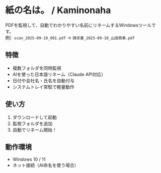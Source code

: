 # 紙の名は。 / Kaminonaha

PDFを監視して、自動でわかりやすい名前にリネームするWindowsツールです。  
例）`scan_2025-09-10_001.pdf` → `請求書_2025-09-10_山田商事.pdf`

## 特徴
- 複数フォルダを同時監視
- AIを使った日本語リネーム（Claude API対応）
- 日付や会社名・氏名を自動付与
- システムトレイ常駐で軽量動作

## 使い方
1. ダウンロードして起動  
2. 監視フォルダを追加  
3. 自動でリネーム開始！  

## 動作環境
- Windows 10 / 11  
- ネット接続（AI命名を使う場合）

